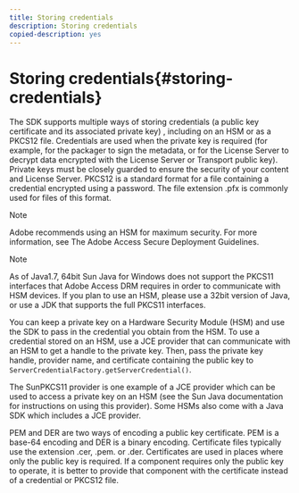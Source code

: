 ```yaml
---
title: Storing credentials
description: Storing credentials
copied-description: yes
---
```


# Storing credentials{#storing-credentials}

The SDK supports multiple ways of storing credentials (a public key certificate and its associated private key) , including on an HSM or as a PKCS12 file. Credentials are used when the private key is required (for example, for the packager to sign the metadata, or for the License Server to decrypt data encrypted with the License Server or Transport public key). Private keys must be closely guarded to ensure the security of your content and License Server. PKCS12 is a standard format for a file containing a credential encrypted using a password. The file extension .pfx is commonly used for files of this format. 

>[!NOTE]
>
>Adobe recommends using an HSM for maximum security. For more information, see The Adobe Access Secure Deployment Guidelines.

>[!NOTE]
>
>As of Java1.7, 64bit Sun Java for Windows does not support the PKCS11 interfaces that Adobe Access DRM requires in order to communicate with HSM devices. If you plan to use an HSM, please use a 32bit version of Java, or use a JDK that supports the full PKCS11 interfaces.

You can keep a private key on a Hardware Security Module (HSM) and use the SDK to pass in the credential you obtain from the HSM. To use a credential stored on an HSM, use a JCE provider that can communicate with an HSM to get a handle to the private key. Then, pass the private key handle, provider name, and certificate containing the public key to `ServerCredentialFactory.getServerCredential()`.

The SunPKCS11 provider is one example of a JCE provider which can be used to access a private key on an HSM (see the Sun Java documentation for instructions on using this provider). Some HSMs also come with a Java SDK which includes a JCE provider.

PEM and DER are two ways of encoding a public key certificate. PEM is a base-64 encoding and DER is a binary encoding. Certificate files typically use the extension .cer, .pem. or .der. Certificates are used in places where only the public key is required. If a component requires only the public key to operate, it is better to provide that component with the certificate instead of a credential or PKCS12 file. 
